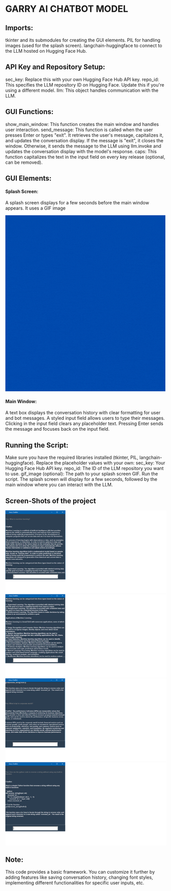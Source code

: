 # GARRY AI CHATBOT MODEL

## Imports:

tkinter and its submodules for creating the GUI elements.
PIL for handling images (used for the splash screen).
langchain-huggingface to connect to the LLM hosted on Hugging Face Hub.

## API Key and Repository Setup:

sec_key: Replace this with your own Hugging Face Hub API key.
repo_id: This specifies the LLM repository ID on Hugging Face. Update this if you're using a different model.
llm: This object handles communication with the LLM.

## GUI Functions:

show_main_window: This function creates the main window and handles user interaction.
send_message: This function is called when the user presses Enter or types "exit".
It retrieves the user's message, capitalizes it, and updates the conversation display.
If the message is "exit", it closes the window.
Otherwise, it sends the message to the LLM using llm.invoke and updates the conversation display with the model's response.
caps: This function capitalizes the text in the input field on every key release (optional, can be removed).

## GUI Elements:


#### Splash Screen:

A splash screen displays for a few seconds before the main window appears.
It uses a GIF image

![Image description](./Garry_AI.gif)

#### Main Window:

A text box displays the conversation history with clear formatting for user and bot messages.
A styled input field allows users to type their messages.
Clicking in the input field clears any placeholder text.
Pressing Enter sends the message and focuses back on the input field.

## Running the Script:

Make sure you have the required libraries installed (tkinter, PIL, langchain-huggingface).
Replace the placeholder values with your own:
sec_key: Your Hugging Face Hub API key.
repo_id: The ID of the LLM repository you want to use.
gif_image (optional): The path to your splash screen GIF.
Run the script. The splash screen will display for a few seconds, followed by the main window where you can interact with the LLM.

## Screen-Shots of the project

![Image description](./image_assets/ml_ans1.png)
![Image description](./image_assets/ml-ans2.png)
![Image description](./image_assets/kpi.png)
![Image description](./image_assets/rev_code.png)




## Note:

This code provides a basic framework. You can customize it further by adding features like saving conversation history, changing font styles, implementing different functionalities for specific user inputs, etc.
